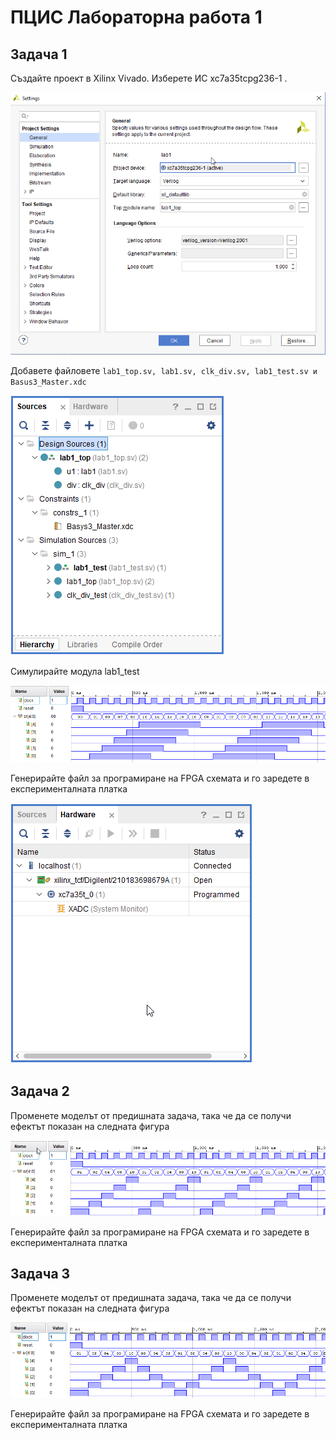 # ПЦИС Лабораторна работа 1

## Задача 1

Създайте проект в Xilinx Vivado. Изберете ИС xc7a35tcpg236-1
.

![project settings](project_settings.png)

Добавете файловете `lab1_top.sv, lab1.sv, clk_div.sv, lab1_test.sv и Basus3_Master.xdc`

![design structure](design_structure.png)

Симулирайте модула lab1_test

![lab1a simulation](lab1a_sim.png)

Генерирайте файл за програмиране на FPGA схемата и го заредете в експерименталната платка

![hardware manager](hardware_manager.png)


## Задача 2

Променете моделът от предишната задача, така че да се получи ефектът показан на следната фигура

![lab1b simulation](lab1b_sim.png)

Генерирайте файл за програмиране на FPGA схемата и го заредете в експерименталната платка

## Задача 3

Променете моделът от предишната задача, така че да се получи ефектът показан на следната фигура

![lab1b simulation](lab1c_sim.png)

Генерирайте файл за програмиране на FPGA схемата и го заредете в експерименталната платка

